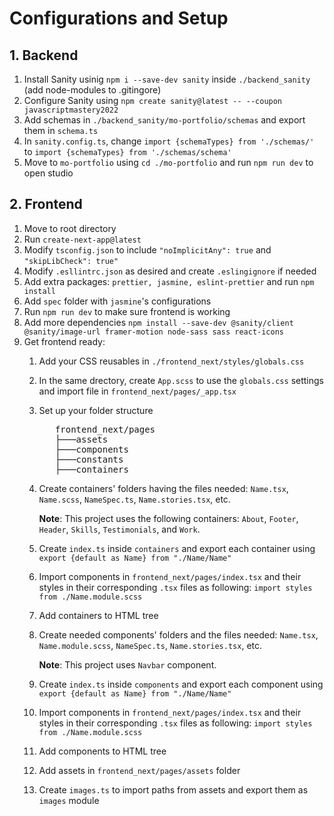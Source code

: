 # Configurations and Setup
## 1. Backend
1. Install Sanity usinig `npm i --save-dev sanity` inside `./backend_sanity` (add node-modules to .gitingore)
2. Configure Sanity using `npm create sanity@latest -- --coupon javascriptmastery2022`
3. Add schemas in `./backend_sanity/mo-portfolio/schemas` and export them in `schema.ts`
4. In `sanity.config.ts`, change `import {schemaTypes} from './schemas/'` to `import {schemaTypes} from './schemas/schema'`
5. Move to `mo-portfolio` using `cd ./mo-portfolio` and run `npm run dev` to open studio
## 2. Frontend
1. Move to root directory
2. Run `create-next-app@latest`
3. Modify `tsconfig.json` to include `"noImplicitAny": true` and `"skipLibCheck": true"`
4. Modify `.esllintrc.json` as desired and create `.eslingignore` if needed
5. Add extra packages: `prettier, jasmine, eslint-prettier` and run `npm install`
6. Add `spec` folder with `jasmine`'s configurations
7. Run `npm run dev` to make sure frontend is working
8. Add more dependencies `npm install --save-dev @sanity/client @sanity/image-url framer-motion node-sass sass react-icons`
9. Get frontend ready:
   1.  Add your CSS reusables in `./frontend_next/styles/globals.css`
   2.  In the same drectory, create `App.scss` to use the `globals.css` settings and import file in `frontend_next/pages/_app.tsx`
   3.  Set up your folder structure 
          <pre>
          frontend_next/pages
          ├───assets
          ├───components
          ├───constants
          ├───containers
   1.  Create containers' folders having the files needed: `Name.tsx`, `Name.scss`, `NameSpec.ts`, `Name.stories.tsx`, etc.
        
        
        **Note**: This project uses the following containers: `About`, `Footer`, `Header`, `Skills`, `Testimonials`, and `Work`. 
   2.  Create `index.ts` inside `containers` and export each container using `export {default as Name} from "./Name/Name"`
   3.  Import components in `frontend_next/pages/index.tsx` and their styles in their corresponding `.tsx` files as following: `import styles from ./Name.module.scss`
   4.  Add containers to HTML tree
   5.  Create needed components' folders and the files needed: `Name.tsx`, `Name.module.scss`, `NameSpec.ts`, `Name.stories.tsx`, etc.


        **Note**: This project uses `Navbar` component. 
   8.  Create `index.ts` inside `components` and export each component using `export {default as Name} from "./Name/Name"`
   9.  Import components in `frontend_next/pages/index.tsx` and their styles in their corresponding `.tsx` files as following: `import styles from ./Name.module.scss`
   10. Add components to HTML tree
   11. Add assets in `frontend_next/pages/assets` folder
   12. Create `images.ts` to import paths from assets and export them as `images` module
